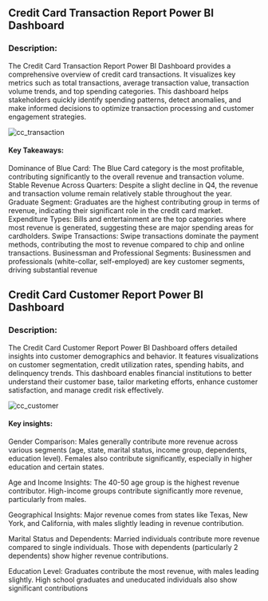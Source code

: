 <h2> Credit Card Transaction Report Power BI Dashboard</h2>

<h3>Description:</h3>
The Credit Card Transaction Report Power BI Dashboard provides a comprehensive overview of credit card transactions. It visualizes key metrics such as total transactions, average transaction value, transaction volume trends, and top spending categories. This dashboard helps stakeholders quickly identify spending patterns, detect anomalies, and make informed decisions to optimize transaction processing and customer engagement strategies.
<br>

![cc_transaction](https://github.com/user-attachments/assets/a88849a4-f85e-400d-9e27-8a22aed1e2e0)


<h4>Key Takeaways:</h4>
Dominance of Blue Card: The Blue Card category is the most profitable, contributing significantly to the overall revenue and transaction volume.
Stable Revenue Across Quarters: Despite a slight decline in Q4, the revenue and transaction volume remain relatively stable throughout the year.
Graduate Segment: Graduates are the highest contributing group in terms of revenue, indicating their significant role in the credit card market.
Expenditure Types: Bills and entertainment are the top categories where most revenue is generated, suggesting these are major spending areas for cardholders.
Swipe Transactions: Swipe transactions dominate the payment methods, contributing the most to revenue compared to chip and online transactions.
Businessman and Professional Segments: Businessmen and professionals (white-collar, self-employed) are key customer segments, driving substantial revenue<br>


 <h2> Credit Card Customer Report Power BI Dashboard</h2>

<h3>Description:</h3>
The Credit Card Customer Report Power BI Dashboard offers detailed insights into customer demographics and behavior. It features visualizations on customer segmentation, credit utilization rates, spending habits, and delinquency trends. This dashboard enables financial institutions to better understand their customer base, tailor marketing efforts, enhance customer satisfaction, and manage credit risk effectively.
<br>


![cc_customer](https://github.com/user-attachments/assets/f7a04d7f-46c7-47e8-8fc9-8db43009dbca)


<h4>Key insights:</h4>
Gender Comparison:
Males generally contribute more revenue across various segments (age, state, marital status, income group, dependents, education level).
Females also contribute significantly, especially in higher education and certain states.

Age and Income Insights:
The 40-50 age group is the highest revenue contributor.
High-income groups contribute significantly more revenue, particularly from males.

Geographical Insights:
Major revenue comes from states like Texas, New York, and California, with males slightly leading in revenue contribution.

Marital Status and Dependents:
Married individuals contribute more revenue compared to single individuals.
Those with dependents (particularly 2 dependents) show higher revenue contributions.

Education Level:
Graduates contribute the most revenue, with males leading slightly.
High school graduates and uneducated individuals also show significant contributions<br>



